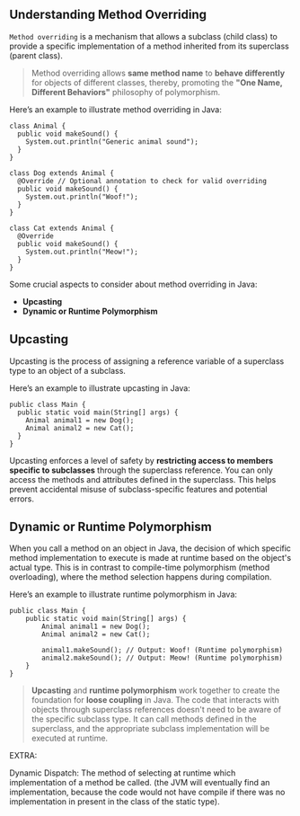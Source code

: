 ## Understanding Method Overriding

`Method overriding` is a mechanism that allows a subclass (child class) to provide a specific implementation of a method inherited from its superclass (parent class).

> Method overriding allows **same method name** to **behave differently** for objects of different classes, thereby, promoting the **"One Name, Different Behaviors"** philosophy of polymorphism.

Here’s an example to illustrate method overriding in Java:

```
class Animal {
  public void makeSound() {
    System.out.println("Generic animal sound");
  }
}

class Dog extends Animal {
  @Override // Optional annotation to check for valid overriding
  public void makeSound() {
    System.out.println("Woof!");
  }
}

class Cat extends Animal {
  @Override
  public void makeSound() {
    System.out.println("Meow!");
  }
}
```

Some crucial aspects to consider about method overriding in Java:

- **Upcasting**
- **Dynamic or Runtime Polymorphism**

## Upcasting

Upcasting is the process of assigning a reference variable of a superclass type to an object of a subclass.

Here’s an example to illustrate upcasting in Java:

```
public class Main {
  public static void main(String[] args) {
    Animal animal1 = new Dog();
    Animal animal2 = new Cat();
  }
}
```

Upcasting enforces a level of safety by **restricting access to members specific to subclasses** through the superclass reference. You can only access the methods and attributes defined in the superclass. This helps prevent accidental misuse of subclass-specific features and potential errors.

## Dynamic or Runtime Polymorphism

When you call a method on an object in Java, the decision of which specific method implementation to execute is made at runtime based on the object's actual type. This is in contrast to compile-time polymorphism (method overloading), where the method selection happens during compilation.

Here’s an example to illustrate runtime polymorphism in Java:

```
public class Main {
    public static void main(String[] args) {
        Animal animal1 = new Dog();
        Animal animal2 = new Cat();

        animal1.makeSound(); // Output: Woof! (Runtime polymorphism)
        animal2.makeSound(); // Output: Meow! (Runtime polymorphism)
    }
}
```

> **Upcasting** and **runtime polymorphism** work together to create the foundation for **loose coupling** in Java. The code that interacts with objects through superclass references doesn't need to be aware of the specific subclass type. It can call methods defined in the superclass, and the appropriate subclass implementation will be executed at runtime.

EXTRA:

Dynamic Dispatch: The method of selecting at runtime which implementation of a method be called. (the JVM will eventually find an implementation, because the code would not have compile if there was no implementation in present in the class of the static type).
